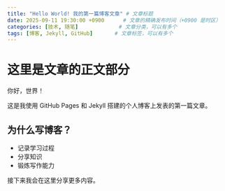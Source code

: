 ```yaml
---
title: "Hello World! 我的第一篇博客文章" # 文章标题
date: 2025-09-11 19:30:00 +0900      # 文章的精确发布时间（+0900 是时区）
categories: [技术, 随笔]             # 文章分类，可以有多个
tags: [博客, Jekyll, GitHub]       # 文章标签，可以有多个
---
```


# 这里是文章的正文部分

你好，世界！

这是我使用 GitHub Pages 和 Jekyll 搭建的个人博客上发表的第一篇文章。

## 为什么写博客？

* 记录学习过程
* 分享知识
* 锻炼写作能力

接下来我会在这里分享更多内容。

